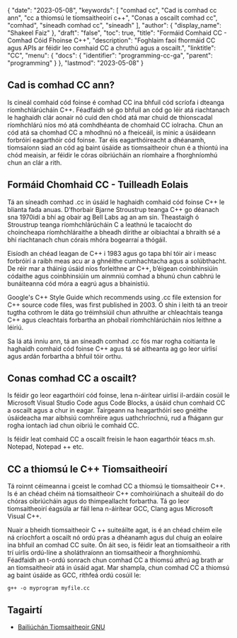 {
  "date": "2023-05-08",
  "keywords": [
"comhad cc",
"Cad is comhad cc ann",
"cc a thiomsú le tiomsaitheoirí c++",
"Conas a oscailt comhad cc",
"comhad",
"síneadh comhad cc",
"síneadh"
],
  "author": {
    "display_name": "Shakeel Faiz"
},
  "draft": "false",
  "toc": true,
  "title": "Formáid Comhaid CC - Comhad Cóid Fhoinse C++",
  "description": "Foghlaim faoi fhormáid CC agus APIs ar féidir leo comhaid CC a chruthú agus a oscailt.",
  "linktitle": "CC",
  "menu": {
    "docs": {
      "identifier": "programming-cc-ga",
      "parent": "programming"
}
},
  "lastmod": "2023-05-08"
}

## Cad is comhad CC ann?

Is cineál comhaid cód foinse é comhad CC ina bhfuil cód scríofa i dteanga ríomhchlárúcháin C++. Féadfaidh sé go bhfuil an cód go léir atá riachtanach le haghaidh clár aonair nó cuid den chód atá mar chuid de thionscadal ríomhchlárú níos mó atá comhdhéanta de chomhaid CC iolracha. Chun an cód atá sa chomhad CC a mhodhnú nó a fheiceáil, is minic a úsáideann forbróirí eagarthóir cód foinse. Tar éis eagarthóireacht a dhéanamh, tiomsaíonn siad an cód ag baint úsáide as tiomsaitheoir chun é a thiontú ina chód meaisín, ar féidir le córas oibriúcháin an ríomhaire a fhorghníomhú chun an clár a rith.

## Formáid Chomhaid CC - Tuilleadh Eolais

Tá an síneadh comhad .cc in úsáid le haghaidh comhaid cód foinse C++ le blianta fada anuas. D’fhorbair Bjarne Stroustrup teanga C++ go déanach sna 1970idí a bhí ag obair ag Bell Labs ag an am sin. Theastaigh ó Stroustrup teanga ríomhchlárúcháin C a leathnú le tacaíocht do choincheapa ríomhchláraithe a bheadh dírithe ar oibiachtaí a bhraith sé a bhí riachtanach chun córais mhóra bogearraí a thógáil.

Eisíodh an chéad leagan de C++ i 1983 agus go tapa bhí tóir air i measc forbróirí a raibh meas acu ar a ghnéithe cumhachtacha agus a solúbthacht. De réir mar a tháinig úsáid níos forleithne ar C++, b’éigean coinbhinsiúin códaithe agus coinbhinsiúin um ainmniú comhad a bhunú chun cabhrú le bunáiteanna cód móra a eagrú agus a bhainistiú.

Google's C++ Style Guide which recommends using .cc file extension for C++ source code files, was first published in 2003. Ó shin i leith tá an treoir tugtha cothrom le dáta go tréimhsiúil chun athruithe ar chleachtais teanga C++ agus cleachtais forbartha an phobail ríomhchlárúcháin níos leithne a léiriú.

Sa lá atá inniu ann, tá an síneadh comhad .cc fós mar rogha coitianta le haghaidh comhaid cód foinse C++ agus tá sé aitheanta ag go leor uirlisí agus ardán forbartha a bhfuil tóir orthu.

## Conas comhad CC a oscailt?

Is féidir go leor eagarthóirí cód foinse, lena n-áirítear uirlisí il-ardáin cosúil le Microsoft Visual Studio Code agus Code Blocks, a úsáid chun comhaid CC a oscailt agus a chur in eagar. Tairgeann na heagarthóirí seo gnéithe úsáideacha mar aibhsiú comhréire agus uathchríochnú, rud a fhágann gur rogha iontach iad chun oibriú le comhaid CC.

Is féidir leat comhaid CC a oscailt freisin le haon eagarthóir téacs m.sh. Notepad, Notepad ++ etc.

## CC a thiomsú le C++ Tiomsaitheoirí

Tá roinnt céimeanna i gceist le comhad CC a thiomsú le tiomsaitheoir C++. Is é an chéad chéim ná tiomsaitheoir C++ comhoiriúnach a shuiteáil do do chóras oibriúcháin agus do thimpeallacht forbartha. Tá go leor tiomsaitheoirí éagsúla ar fáil lena n-áirítear GCC, Clang agus Microsoft Visual C++.

Nuair a bheidh tiomsaitheoir C ++ suiteáilte agat, is é an chéad chéim eile ná críochfort a oscailt nó ordú pras a dhéanamh agus dul chuig an eolaire ina bhfuil an comhad CC suite. Ón áit seo, is féidir leat an tiomsaitheoir a rith trí uirlis ordú-líne a sholáthraíonn an tiomsaitheoir a fhorghníomhú. Féadfaidh an t-ordú sonrach chun comhad CC a thiomsú athrú ag brath ar an tiomsaitheoir atá in úsáid agat. Mar shampla, chun comhad CC a thiomsú ag baint úsáide as GCC, rithfeá ordú cosúil le:

```
g++ -o myprogram myfile.cc
```

## Tagairtí
* [Bailiúchán Tiomsaitheoir GNU]( https://en.wikipedia.org/wiki/GNU_Compiler_Collection )


